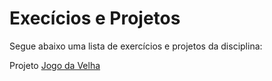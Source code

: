 # Execícios e Projetos

Segue abaixo uma lista de exercícios e projetos da disciplina:

Projeto [Jogo da Velha](Jogo%20da%20Velha/) 
